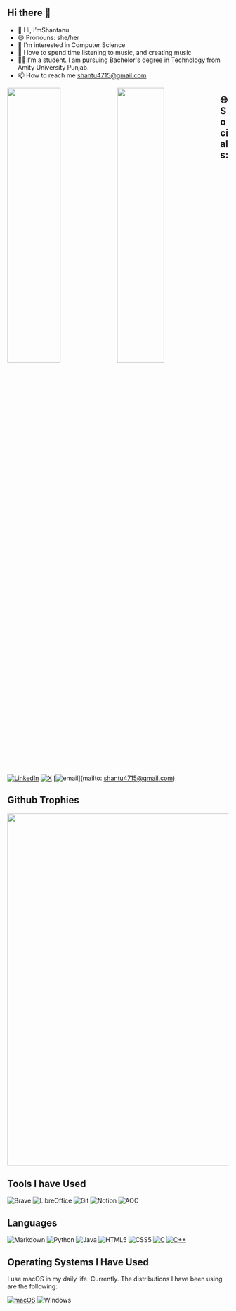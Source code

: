 ## Hi there 👋

- 👋 Hi, I’mShantanu
- 😄 Pronouns: she/her
- 👀 I’m interested in Computer Science
- 🌱 I love to spend time listening to music, and creating music
- 👨‍💻 I’m a student. I am pursuing Bachelor's degree in Technology from Amity University Punjab. 
- 📫 How to reach me shantu4715@gmail.com


<img align="left" width="49%" height="40%" src="https://github-readme-stats.vercel.app/api?username=haraksduggal&show_icons=true&theme=tokyonight&hide_border=true"/>
<img align="left" width="46%" height="40%" src="https://github-readme-stats.vercel.app/api/top-langs/?username=haraksduggal&theme=tokyonight&hide_border=false&include_all_commits=true&count_private=false&layout=compact&hide_border=true"/>

## 🌐 Socials:
[![LinkedIn](https://img.shields.io/badge/LinkedIn-%230077B5.svg?logo=linkedin&logoColor=white)]([https://www.linkedin.com/in/haraks-kaur-duggal-9720a2272/](https://www.linkedin.com/in/shantanu-singh-karki-993a0b27a/)) [![X](https://img.shields.io/badge/X-black.svg?logo=X&logoColor=white)](https://x.com/KarkiShantanu) 
[![email](https://img.shields.io/badge/Email-D14836?logo=gmail&logoColor=white)](mailto: shantu4715@gmail.com) 


## Github Trophies
<a href="https://github.com/ryo-ma/github-profile-trophy">
  <img width=800 src="https://github-profile-trophy.vercel.app/?username=shantanukarki&column=10&theme=gruvbox&no-frame=true"/>
</a>

## Tools I have Used 
![Brave](https://img.shields.io/badge/Brave-FB542B?style=for-the-badge&logo=Brave&logoColor=white)
![LibreOffice](https://img.shields.io/badge/LibreOffice-%2318A303?style=for-the-badge&logo=LibreOffice&logoColor=white)
![Git](https://img.shields.io/badge/git-%23F05033.svg?style=for-the-badge&logo=git&logoColor=white)
![Notion](https://img.shields.io/badge/Notion-000000?style=for-the-badge&logo=notion&color=black)
![AOC](https://img.shields.io/badge/Advent%20of%20Code-0606AA?style=for-the-badge&logo=adventofcode&color=0F0F23)



## Languages
![Markdown](https://img.shields.io/badge/markdown-%23000000.svg?style=for-the-badge&logo=markdown&logoColor=white)
![Python](https://img.shields.io/badge/python-3670A0?style=for-the-badge&logo=python&logoColor=ffdd54)
![Java](https://img.shields.io/badge/java-%23ED8B00.svg?style=for-the-badge&logo=openjdk&logoColor=white)
![HTML5](https://img.shields.io/badge/html5-%23E34F26.svg?style=for-the-badge&logo=html5&logoColor=white)
![CSS5](https://img.shields.io/badge/css3-%231572B6.svg?style=for-the-badge&logo=css3&logoColor=white)
[![C](https://img.shields.io/badge/C-00599C?style=for-the-badge&logo=c&logoColor=white)](#)
[![C++](https://img.shields.io/badge/C++-%2300599C.svg?style=for-the-badge&logo=c%2B%2B&logoColor=white)](#)

## Operating Systems I Have Used
I use macOS in my daily life. Currently. The distributions I have been using are the following:

[![macOS](https://img.shields.io/badge/macOS-000000?style=for-the-badge&logo=apple&logoColor=F0F0F0)](#)
![Windows](https://img.shields.io/badge/Windows-000000?style=for-the-badge&color=blue)
